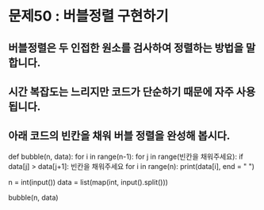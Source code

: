 # 문제50 : 버블정렬 구현하기

## 버블정렬은 두 인접한 원소를 검사하여 정렬하는 방법을 말합니다.
## 시간 복잡도는 느리지만 코드가 단순하기 때문에 자주 사용됩니다.

## 아래 코드의 빈칸을 채워 버블 정렬을 완성해 봅시다.

def bubble(n, data):
    for i in range(n-1):
        for j in range(빈칸을 채워주세요):
            if data[j] > data[j+1]:
                빈칸을 채워주세요
    for i in range(n):
        print(data[i], end = " ")

n = int(input())
data = list(map(int, input().split()))

bubble(n, data)